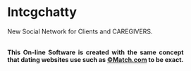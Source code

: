 # Intcgchatty
New Social Network for Clients and CAREGIVERS.
<br/><br/>
<p align="justify" style="width: 400px;"><strong>This On-line Software is created with the same concept that dating websites use such as <a href="http://www.match.com"target="_new">&copy;Match.com</a> to be exact.</strong></p>
